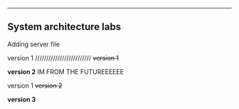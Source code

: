 ------------------------------------
System architecture labs
------------------------------------

Adding server file

version 1
/////////////////////////
~~version 1~~

**version 2**
IM FROM THE FUTUREEEEEE

version 1
~~version 2~~

**version 3**

